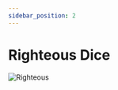 ```yaml
---
sidebar_position: 2
---
```


# Righteous Dice

![Righteous](https://vwiki.valorserver.com/api/item/picture/righteous%20dice)
